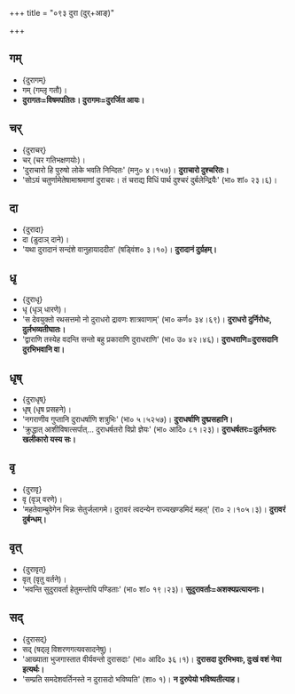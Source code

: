+++
title = "०९३ दुरा (दुर्+आङ्)"

+++

## गम्
- {दुरागम्}
- गम् (गम्लृ गतौ)।
- **दुरागतः=विषमपतितः। दुरागमः=दुरर्जित आयः।**

## चर्
- {दुराचर्}
- चर् (चर गतिभक्षणयोः)।
- 'दुराचारो हि पुरुषो लोके भवति निन्दितः' (मनु० ४।१५७)। **दुराचारो दुश्चरितः।**
- 'सोऽयं चतुर्णामेतेषामाश्रमाणां दुराचरः। तं चराद्य विधिं पार्थ दुश्चरं दुर्बलेन्द्रियैः' (भा० शां० २३।६)।

## दा
- {दुरादा}
- दा (डुदाञ् दाने)।
- 'यथा दुरादानं सन्दंशे वानुहायाददीत' (षड्विंश० ३।१०)। **दुरादानं दुर्ग्रहम्।**

## धृ
- {दुराधृ}
- धृ (धृञ् धारणे)।
- 'स देवयुक्तो रथसत्तमो नो दुराधरो द्रावणः शात्रवाणाम्' (भा० कर्ण० ३४।६९)। **दुराधरो दुर्निरोधः, दुर्लभव्यतीघातः।**
- 'द्वाराणि तस्येह वदन्ति सन्तो बहु प्रकाराणि दुराधराणि' (भा० उ० ४२।४६)। **दुराधराणि=दुरासदानि दुरभिभवानि वा।**

## धृष्
- {दुराधृष्}
- धृष् (धृष प्रसहने)।
- 'नगराणीव गुप्तानि दुराधर्षाणि शत्रुभिः' (भा० ५।५२५७)। **दुराधर्षाणि दुष्प्रसहानि।**
- 'क्रुद्धात् आशीविषात्सर्पात्… दुराधर्षतरो विप्रो ज्ञेयः' (भा० आदि० ८१।२३)। **दुराधर्षतरः=दुर्लभतरः खलीकारो यस्य सः।**

## वृ
- {दुरावृ}
- वृ (वृञ् वरणे)।
- 'महतेवाम्बुवेगेन भिन्नः सेतुर्जलागमे। दुरावरं त्वदन्येन राज्यखण्डमिदं महत्' (रा० २।१०५।३)। **दुरावरं दुर्बन्धम्।**

## वृत्
- {दुरावृत्}
- वृत् (वृतु वर्तने)।
- 'भवन्ति सुदुरावर्ता हेतुमन्तोपि पण्डिताः' (भा० शां० १९।२३)। **सुदुरावर्ताः=अशक्यप्रत्यायनाः।**

## सद्
- {दुरासद्}
- सद् (षद्लृ विशरणगत्यवसादनेषु)।
- 'आख्याता भुजगास्तात वीर्यवन्तो दुरासदाः' (भा० आदि० ३६।१)। **दुरासदा दुरभिभवाः, दुःखं वशं नेया इत्यर्थः।**
- 'सम्प्रति समदेशवर्तिनस्ते न दुरासदो भविष्यति' (शा० १)। **न दुरुपेयो भविष्यतीत्याह।**

